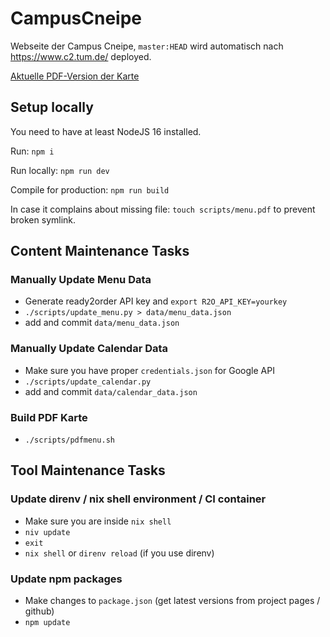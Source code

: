 CampusCneipe
=====

Webseite der Campus Cneipe, `master:HEAD` wird automatisch nach https://www.c2.tum.de/ deployed.

[Aktuelle PDF-Version der Karte](https://www.c2.tum.de/menu.pdf)

## Setup locally
You need to have at least NodeJS 16 installed.

Run: `npm i`

Run locally: `npm run dev`

Compile for production: `npm run build`

In case it complains about missing file: `touch scripts/menu.pdf` to prevent broken symlink.

## Content Maintenance Tasks

### Manually Update Menu Data

* Generate ready2order API key and `export R2O_API_KEY=yourkey`
* `./scripts/update_menu.py > data/menu_data.json`
* add and commit `data/menu_data.json`

### Manually Update Calendar Data

* Make sure you have proper `credentials.json` for Google API
* `./scripts/update_calendar.py`
* add and commit `data/calendar_data.json`

### Build PDF Karte

* `./scripts/pdfmenu.sh`

## Tool Maintenance Tasks

### Update direnv / nix shell environment / CI container

* Make sure you are inside `nix shell`
* `niv update`
* `exit`
* `nix shell` or `direnv reload` (if you use direnv)

### Update npm packages

* Make changes to `package.json` (get latest versions from project pages / github)
* `npm update`
